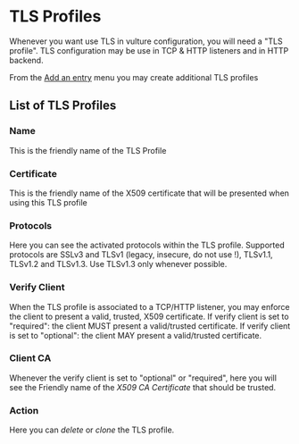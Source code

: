 # TLS Profiles

Whenever you want use TLS in vulture configuration, you will need a "TLS profile".
TLS configuration may be use in TCP & HTTP listeners and in HTTP backend.

From the [Add an entry](/system/tls_profile/edit/) menu you may create additional TLS profiles

## List of TLS Profiles

### Name

This is the friendly name of the TLS Profile

### Certificate

This is the friendly name of the X509 certificate that will be presented when using this TLS profile

### Protocols

Here you can see the activated protocols within the TLS profile. Supported protocols are SSLv3 and TLSv1 (legacy, insecure, do not use !), TLSv1.1, TLSv1.2 and TLSv1.3. Use TLSv1.3 only whenever possible.

### Verify Client

When the TLS profile is associated to a TCP/HTTP listener, you may enforce the client to present a valid, trusted, X509 certificate. If verify client is set to "required": the client MUST present a valid/trusted certificate. If verify client is set to "optional": the client MAY present a valid/trusted certificate.

### Client CA

Whenever the verify client is set to "optional" or "required", here you will see the Friendly name of the *X509 CA Certificate* that should be trusted.

### Action

Here you can *delete* or *clone* the TLS profile.